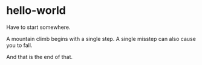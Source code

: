 # hello-world
Have to start somewhere.

A mountain climb begins with a single step.
A single misstep can also cause you to fall.

And that is the end of that.

